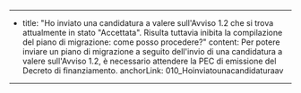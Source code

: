 ---
  - title: "Ho inviato una candidatura a valere sull'Avviso 1.2 che si trova attualmente in stato \"Accettata\". Risulta tuttavia inibita la compilazione del piano di migrazione: come posso procedere?"
    content: Per potere inviare un piano di migrazione a seguito dell'invio di una candidatura a valere sull'Avviso 1.2, è necessario attendere la PEC di emissione del Decreto di finanziamento.
    anchorLink: 010_Hoinviatounacandidaturaav
---